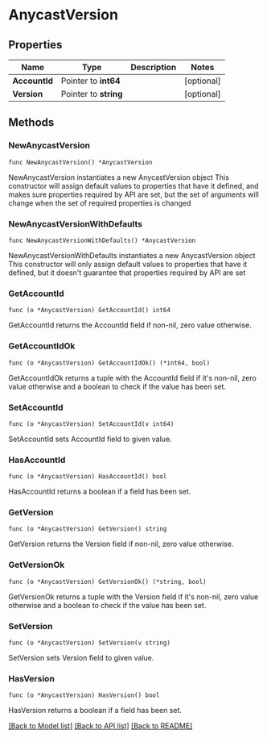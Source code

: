 # AnycastVersion

## Properties

Name | Type | Description | Notes
------------ | ------------- | ------------- | -------------
**AccountId** | Pointer to **int64** |  | [optional] 
**Version** | Pointer to **string** |  | [optional] 

## Methods

### NewAnycastVersion

`func NewAnycastVersion() *AnycastVersion`

NewAnycastVersion instantiates a new AnycastVersion object
This constructor will assign default values to properties that have it defined,
and makes sure properties required by API are set, but the set of arguments
will change when the set of required properties is changed

### NewAnycastVersionWithDefaults

`func NewAnycastVersionWithDefaults() *AnycastVersion`

NewAnycastVersionWithDefaults instantiates a new AnycastVersion object
This constructor will only assign default values to properties that have it defined,
but it doesn't guarantee that properties required by API are set

### GetAccountId

`func (o *AnycastVersion) GetAccountId() int64`

GetAccountId returns the AccountId field if non-nil, zero value otherwise.

### GetAccountIdOk

`func (o *AnycastVersion) GetAccountIdOk() (*int64, bool)`

GetAccountIdOk returns a tuple with the AccountId field if it's non-nil, zero value otherwise
and a boolean to check if the value has been set.

### SetAccountId

`func (o *AnycastVersion) SetAccountId(v int64)`

SetAccountId sets AccountId field to given value.

### HasAccountId

`func (o *AnycastVersion) HasAccountId() bool`

HasAccountId returns a boolean if a field has been set.

### GetVersion

`func (o *AnycastVersion) GetVersion() string`

GetVersion returns the Version field if non-nil, zero value otherwise.

### GetVersionOk

`func (o *AnycastVersion) GetVersionOk() (*string, bool)`

GetVersionOk returns a tuple with the Version field if it's non-nil, zero value otherwise
and a boolean to check if the value has been set.

### SetVersion

`func (o *AnycastVersion) SetVersion(v string)`

SetVersion sets Version field to given value.

### HasVersion

`func (o *AnycastVersion) HasVersion() bool`

HasVersion returns a boolean if a field has been set.


[[Back to Model list]](../README.md#documentation-for-models) [[Back to API list]](../README.md#documentation-for-api-endpoints) [[Back to README]](../README.md)


